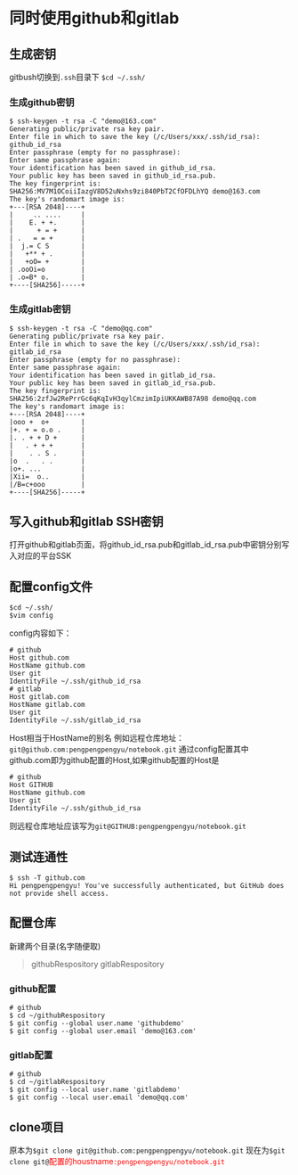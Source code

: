 # 同时使用github和gitlab

## 生成密钥

gitbush切换到`.ssh`目录下
`$cd ~/.ssh/`

### 生成github密钥

```git{.line-numbers}
$ ssh-keygen -t rsa -C "demo@163.com"
Generating public/private rsa key pair.
Enter file in which to save the key (/c/Users/xxx/.ssh/id_rsa): github_id_rsa
Enter passphrase (empty for no passphrase):
Enter same passphrase again:
Your identification has been saved in github_id_rsa.
Your public key has been saved in github_id_rsa.pub.
The key fingerprint is:
SHA256:MV7M1OCoiiIazgV8D52uNxhs9zi840PbT2CfOFDLhYQ demo@163.com
The key's randomart image is:
+---[RSA 2048]----+
|     .. ....     |
|    E. + +.      |
|      + = +      |
| .   = = +       |
|  j.= C S        |
|   +** + .       |
|   +oO= +        |
| .ooOi=o         |
| .o=B* o.        |
+----[SHA256]-----+
```

### 生成gitlab密钥

```git{.line-numbers}
$ ssh-keygen -t rsa -C "demo@qq.com"
Generating public/private rsa key pair.
Enter file in which to save the key (/c/Users/xxx/.ssh/id_rsa): gitlab_id_rsa
Enter passphrase (empty for no passphrase):
Enter same passphrase again:
Your identification has been saved in gitlab_id_rsa.
Your public key has been saved in gitlab_id_rsa.pub.
The key fingerprint is:
SHA256:2zfJw2RePrrGc6qKqIvH3qylCmzimIpiUKKAWB87A98 demo@qq.com
The key's randomart image is:
+---[RSA 2048]----+
|ooo +  o+        |
|+. + = o.o .     |
|. . + + D +      |
|   . + + +       |
|    . . S .      |
|o  .   . .       |
|o+. ...          |
|Xii=  o..        |
|/B=c+ooo         |
+----[SHA256]-----+
```

## 写入github和gitlab SSH密钥

打开github和gitlab页面，将github_id_rsa.pub和gitlab_id_rsa.pub中密钥分别写入对应的平台SSK

## 配置config文件

```
$cd ~/.ssh/
$vim config
```

config内容如下：

```git{.line-numbers}
# github
Host github.com
HostName github.com
User git
IdentityFile ~/.ssh/github_id_rsa
# gitlab
Host gitlab.com
HostName gitlab.com
User git
IdentityFile ~/.ssh/gitlab_id_rsa
```

Host相当于HostName的别名
例如远程仓库地址：`git@github.com:pengpengpengyu/notebook.git`
通过config配置其中github.com即为github配置的Host,如果github配置的Host是

```{.line-numbers}
# github
Host GITHUB
HostName github.com
User git
IdentityFile ~/.ssh/github_id_rsa
```

则远程仓库地址应该写为`git@GITHUB:pengpengpengyu/notebook.git`

## 测试连通性

```
$ ssh -T github.com
Hi pengpengpengyu! You've successfully authenticated, but GitHub does not provide shell access.
```


## 配置仓库

新建两个目录(名字随便取)
>githubRespository
gitlabRespository

### github配置

```git{.line-numbers}
# github
$ cd ~/githubRespository
$ git config --global user.name 'githubdemo'
$ git config --global user.email 'demo@163.com'
```

### gitlab配置

```git{.line-numbers}
# github
$ cd ~/gitlabRespository
$ git config --local user.name 'gitlabdemo'
$ git config --local user.email 'demo@qq.com'
```

## clone项目

原本为`$git clone git@github.com:pengpengpengyu/notebook.git`
现在为`$git clone git@`<font color="red">配置的houstname</front>`:pengpengpengyu/notebook.git`